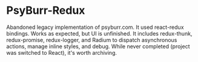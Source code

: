 # PsyBurr-Redux 

Abandoned legacy implementation of psyburr.com.  It used react-redux bindings. Works as expected, but UI is unfinished. It includes redux-thunk, redux-promise, redux-logger, and Radium to dispatch asynchronous actions, manage inline styles, and debug. While never completed (project was switched to React), it's worth archiving. 
   
